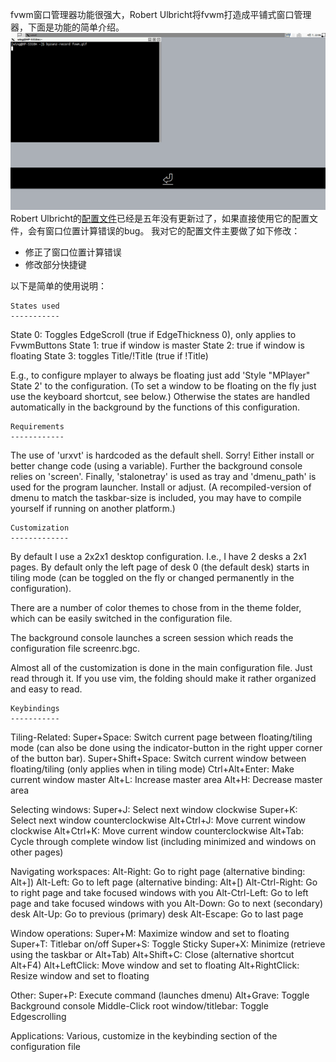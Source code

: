 fvwm窗口管理器功能很强大，Robert Ulbricht将fvwm打造成平铺式窗口管理器，下面是功能的简单介绍。
![a short view of main tiling functionality](fvwm.gif)
Robert Ulbricht的[配置文件](https://github.com/urob/fvwm-tiling.git)已经是五年没有更新过了，如果直接使用它的配置文件，会有窗口位置计算错误的bug。
我对它的配置文件主要做了如下修改：
- 修正了窗口位置计算错误
- 修改部分快捷键

以下是简单的使用说明：

    States used
    -----------

State 0: Toggles EdgeScroll (true if EdgeThickness 0), only applies to
         FvwmButtons
State 1: true if window is master
State 2: true if window is floating
State 3: toggles Title/!Title (true if !Title)

E.g., to configure mplayer to always be floating just add 'Style "MPlayer"
State 2' to the configuration. (To set a window to be floating on the fly just
use the keyboard shortcut, see below.) Otherwise the states are handled
automatically in the background by the functions of this configuration.

    Requirements
    ------------

The use of 'urxvt' is hardcoded as the default shell. Sorry! Either
install or better change code (using a variable). Further the background
console relies on 'screen'. Finally, 'stalonetray' is used as tray and
'dmenu_path' is used for the program launcher. Install or adjust. (A
recompiled-version of dmenu to match the taskbar-size is included, you
may have to compile yourself if running on another platform.)

    Customization
    -------------

By default I use a 2x2x1 desktop configuration. I.e., I have 2 desks a 2x1
pages. By default only the left page of desk 0 (the default desk) starts in
tiling mode (can be toggled on the fly or changed permanently in the
configuration).

There are a number of color themes to chose from in the theme folder,
which can be easily switched in the configuration file.

The background console launches a screen session which reads the configuration
file screenrc.bgc.

Almost all of the customization is done in the main configuration file.
Just read through it. If you use vim, the folding should make it rather
organized and easy to read.

    Keybindings
    -----------

Tiling-Related:
 Super+Space:       Switch current page between floating/tiling mode
                  (can also be done using the indicator-button in the
                  right upper corner of the button bar).
 Super+Shift+Space: Switch current window between floating/tiling 
                  (only applies when in tiling mode)
 Ctrl+Alt+Enter:  Make current window master
 Alt+L:           Increase master area
 Alt+H:           Decrease master area

Selecting windows:
 Super+J:           Select next window clockwise
 Super+K:           Select next window counterclockwise
 Alt+Ctrl+J:      Move current window clockwise
 Alt+Ctrl+K:      Move current window counterclockwise
 Alt+Tab:         Cycle through complete window list (including minimized and
                  windows on other pages)

Navigating workspaces:
 Alt-Right:       Go to right page (alternative binding: Alt+])
 Alt-Left:        Go to left page (alternative binding: Alt+[)
 Alt-Ctrl-Right:  Go to right page and take focused windows with you
 Alt-Ctrl-Left:   Go to left page and take focused windows with you
 Alt-Down:        Go to next (secondary) desk
 Alt-Up:          Go to previous (primary) desk
 Alt-Escape:      Go to last page

Window operations:
 Super+M:           Maximize window and set to floating
 Super+T:           Titlebar on/off
 Super+S:           Toggle Sticky
 Super+X:           Minimize (retrieve using the taskbar or Alt+Tab)
 Alt+Shift+C:     Close (alternative shortcut Alt+F4)
 Alt+LeftClick:   Move window and set to floating
 Alt+RightClick:  Resize window and set to floating

Other:
 Super+P:           Execute command (launches dmenu)
 Alt+Grave:       Toggle Background console
 Middle-Click root window/titlebar: Toggle Edgescrolling

Applications:
 Various, customize in the keybinding section of the configuration file
